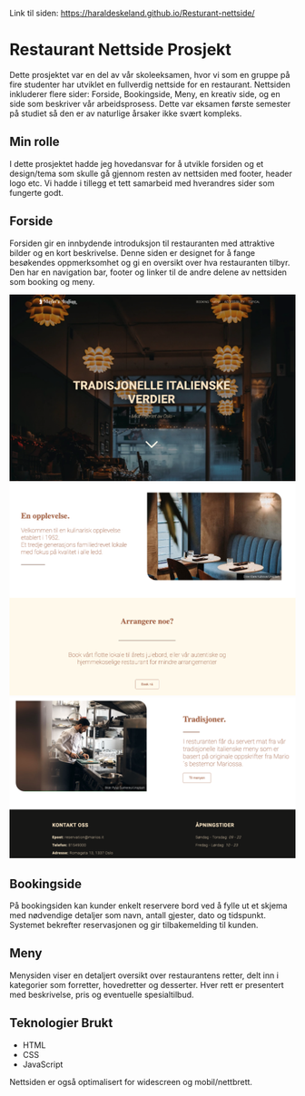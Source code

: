 Link til siden: https://haraldeskeland.github.io/Resturant-nettside/

# Restaurant Nettside Prosjekt

Dette prosjektet var en del av vår skoleeksamen, hvor vi som en gruppe på fire studenter har utviklet en fullverdig nettside for en restaurant. Nettsiden inkluderer flere sider: Forside, Bookingside, Meny, en kreativ side, og en side som beskriver vår arbeidsprosess. Dette var eksamen første semester på studiet så den er av naturlige årsaker ikke svært kompleks.

## Min rolle
I dette prosjektet hadde jeg hovedansvar for å utvikle forsiden og et design/tema som skulle gå gjennom resten av nettsiden med footer, header logo etc.
Vi hadde i tillegg et tett samarbeid med hverandres sider som fungerte godt.

## Forside

Forsiden gir en innbydende introduksjon til restauranten med attraktive bilder og en kort beskrivelse. Denne siden er designet for å fange besøkendes oppmerksomhet og gi en oversikt over hva restauranten tilbyr.
Den har en navigation bar, footer og linker til de andre delene av nettsiden som booking og meny.

<img src="/assets/images/main.png" width="900">
<img src="assets/images/content1.png" width="900">
<img src="assets/images/content2_footer.png" width="900">


## Bookingside

På bookingsiden kan kunder enkelt reservere bord ved å fylle ut et skjema med nødvendige detaljer som navn, antall gjester, dato og tidspunkt. Systemet bekrefter reservasjonen og gir tilbakemelding til kunden.

## Meny

Menysiden viser en detaljert oversikt over restaurantens retter, delt inn i kategorier som forretter, hovedretter og desserter. Hver rett er presentert med beskrivelse, pris og eventuelle spesialtilbud.

## Teknologier Brukt

- HTML
- CSS
- JavaScript

Nettsiden er også optimalisert for widescreen og mobil/nettbrett.
